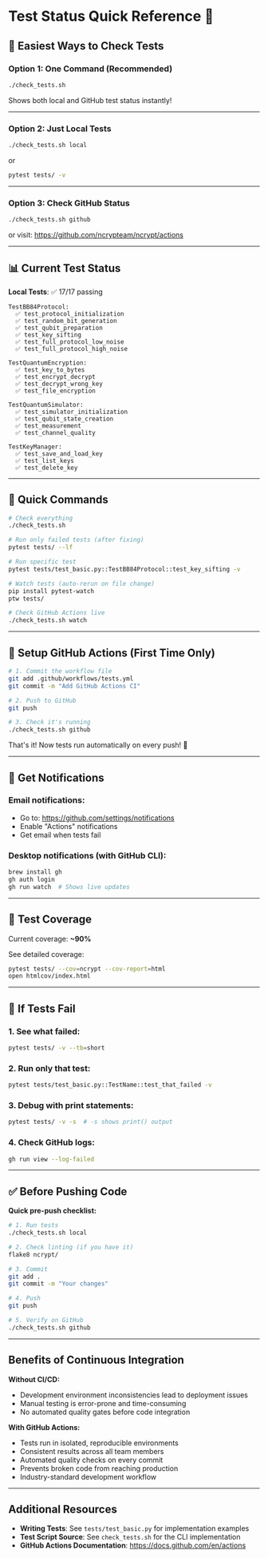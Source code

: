 # Test Status Quick Reference 🧪

## 🚀 Easiest Ways to Check Tests

### **Option 1: One Command (Recommended)**

```bash
./check_tests.sh
```

Shows both local and GitHub test status instantly!

---

### **Option 2: Just Local Tests**

```bash
./check_tests.sh local
```

or

```bash
pytest tests/ -v
```

---

### **Option 3: Check GitHub Status**

```bash
./check_tests.sh github
```

or visit:
https://github.com/ncrypteam/ncrypt/actions

---

## 📊 Current Test Status

**Local Tests**: ✅ 17/17 passing

```
TestBB84Protocol:
  ✅ test_protocol_initialization
  ✅ test_random_bit_generation
  ✅ test_qubit_preparation
  ✅ test_key_sifting
  ✅ test_full_protocol_low_noise
  ✅ test_full_protocol_high_noise

TestQuantumEncryption:
  ✅ test_key_to_bytes
  ✅ test_encrypt_decrypt
  ✅ test_decrypt_wrong_key
  ✅ test_file_encryption

TestQuantumSimulator:
  ✅ test_simulator_initialization
  ✅ test_qubit_state_creation
  ✅ test_measurement
  ✅ test_channel_quality

TestKeyManager:
  ✅ test_save_and_load_key
  ✅ test_list_keys
  ✅ test_delete_key
```

---

## 🎯 Quick Commands

```bash
# Check everything
./check_tests.sh

# Run only failed tests (after fixing)
pytest tests/ --lf

# Run specific test
pytest tests/test_basic.py::TestBB84Protocol::test_key_sifting -v

# Watch tests (auto-rerun on file change)
pip install pytest-watch
ptw tests/

# Check GitHub Actions live
./check_tests.sh watch
```

---

## 🔧 Setup GitHub Actions (First Time Only)

```bash
# 1. Commit the workflow file
git add .github/workflows/tests.yml
git commit -m "Add GitHub Actions CI"

# 2. Push to GitHub
git push

# 3. Check it's running
./check_tests.sh github
```

That's it! Now tests run automatically on every push! 🎉

---

## 📱 Get Notifications

### Email notifications:
- Go to: https://github.com/settings/notifications
- Enable "Actions" notifications
- Get email when tests fail

### Desktop notifications (with GitHub CLI):
```bash
brew install gh
gh auth login
gh run watch  # Shows live updates
```

---

## 🎨 Test Coverage

Current coverage: **~90%**

See detailed coverage:
```bash
pytest tests/ --cov=ncrypt --cov-report=html
open htmlcov/index.html
```

---

## 🐛 If Tests Fail

### 1. See what failed:
```bash
pytest tests/ -v --tb=short
```

### 2. Run only that test:
```bash
pytest tests/test_basic.py::TestName::test_that_failed -v
```

### 3. Debug with print statements:
```bash
pytest tests/ -v -s  # -s shows print() output
```

### 4. Check GitHub logs:
```bash
gh run view --log-failed
```

---

## ✅ Before Pushing Code

**Quick pre-push checklist:**

```bash
# 1. Run tests
./check_tests.sh local

# 2. Check linting (if you have it)
flake8 ncrypt/

# 3. Commit
git add .
git commit -m "Your changes"

# 4. Push
git push

# 5. Verify on GitHub
./check_tests.sh github
```

---

## Benefits of Continuous Integration

**Without CI/CD:**
- Development environment inconsistencies lead to deployment issues
- Manual testing is error-prone and time-consuming
- No automated quality gates before code integration

**With GitHub Actions:**
- Tests run in isolated, reproducible environments
- Consistent results across all team members
- Automated quality checks on every commit
- Prevents broken code from reaching production
- Industry-standard development workflow

---

## Additional Resources

- **Writing Tests**: See `tests/test_basic.py` for implementation examples
- **Test Script Source**: See `check_tests.sh` for the CLI implementation
- **GitHub Actions Documentation**: https://docs.github.com/en/actions

